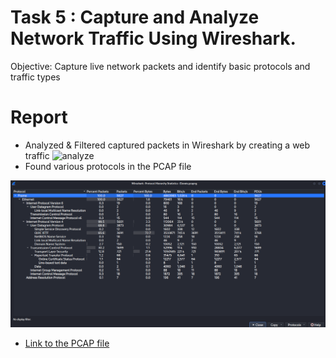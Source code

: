 # Task 5  : Capture and Analyze Network Traffic Using Wireshark.
Objective: Capture live network packets and identify basic protocols and traffic types

# Report

* Analyzed & Filtered captured packets in Wireshark by creating a web traffic
![analyze]()
* Found various protocols in the PCAP file

![protocol](https://github.com/hizanrahman/Elevate_Labs_Internship/blob/main/Task-05/protocols.png)

* [Link to the PCAP file](https://github.com/hizanrahman/Elevate_Labs_Internship/blob/main/Task-05/Elevate.pcapng)
